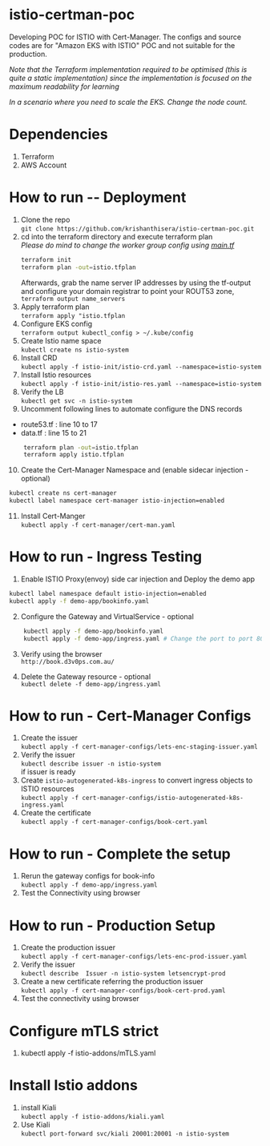 # istio-certman-poc
Developing POC for ISTIO with Cert-Manager.  The configs and source codes are for "Amazon EKS with ISTIO" POC and not suitable for the production.

*Note that the Terraform implementation required to be optimised (this is quite a static implementation) since the implementation is focused on the maximum readability for learning*  

*In a scenario where you need to scale the EKS. Change the node count.*

# Dependencies
1. Terraform
2. AWS Account

# How to run -- Deployment
1. Clone the repo  
`git clone https://github.com/krishanthisera/istio-certman-poc.git`  
2. cd into the terraform directory and execute terraform plan  
*Please do mind to change the worker group config using [main.tf]*  
    ```sh
    terraform init
    terraform plan -out=istio.tfplan
    ```  
    Afterwards, grab the name server IP addresses by using the tf-output and configure your domain registrar to point your ROUT53 zone,  
`terraform output name_servers`  
3. Apply terraform plan  
`terraform apply "istio.tfplan`  
4. Configure EKS config  
`terraform output kubectl_config > ~/.kube/config`  
5. Create Istio name space  
`kubectl create ns istio-system`  
6. Install CRD  
`kubectl apply -f istio-init/istio-crd.yaml --namespace=istio-system`  
7. Install Istio resources  
`kubectl apply -f istio-init/istio-res.yaml --namespace=istio-system`  
8. Verify the LB  
`kubectl get svc -n istio-system`  
9. Uncomment following lines to automate configure the DNS records 
  - route53.tf : line 10 to 17
  - data.tf : line 15 to 21
```sh
    terraform plan -out=istio.tfplan
    terraform apply istio.tfplan
```
10. Create the Cert-Manager Namespace and (enable sidecar injection - optional) 
```sh
kubectl create ns cert-manager  
kubectl label namespace cert-manager istio-injection=enabled
```
11. Install Cert-Manger  
`kubectl apply -f cert-manager/cert-man.yaml`  

# How to run - Ingress Testing
1. Enable ISTIO Proxy(envoy) side car injection and Deploy the demo app  
```sh
kubectl label namespace default istio-injection=enabled
kubectl apply -f demo-app/bookinfo.yaml
```
2. Configure the Gateway and VirtualService - optional  
```sh
    kubectl apply -f demo-app/bookinfo.yaml
    kubectl apply -f demo-app/ingress.yaml # Change the port to port 80 prior to run
```
3. Verify using the browser  
`http://book.d3v0ps.com.au/`  

4. Delete the Gateway resource - optional  
`kubectl delete -f demo-app/ingress.yaml`  

# How to run - Cert-Manager Configs  
1. Create the issuer  
`kubectl apply -f cert-manager-configs/lets-enc-staging-issuer.yaml`  
2. Verify the issuer  
`kubectl describe issuer -n istio-system`  
if issuer is ready  
3. Create `istio-autogenerated-k8s-ingress` to convert ingress objects to ISTIO resources  
`kubectl apply -f cert-manager-configs/istio-autogenerated-k8s-ingress.yaml`  
4. Create the certificate  
`kubectl apply -f cert-manager-configs/book-cert.yaml`  

# How to run - Complete the setup  
1. Rerun the gateway configs for book-info  
`kubectl apply -f demo-app/ingress.yaml`  
2. Test the Connectivity using browser  

# How to run - Production Setup  
1. Create the production issuer  
`kubectl apply -f cert-manager-configs/lets-enc-prod-issuer.yaml`  
2. Verify the issuer  
`kubectl describe  Issuer -n istio-system letsencrypt-prod`  
3. Create a new certificate referring the production issuer  
`kubectl apply -f cert-manager-configs/book-cert-prod.yaml `
4. Test the connectivity using browser

# Configure mTLS strict
1. kubectl apply -f istio-addons/mTLS.yaml

# Install Istio addons
1. install Kiali  
`kubectl apply -f istio-addons/kiali.yaml`
2. Use Kiali  
`kubectl port-forward svc/kiali 20001:20001 -n istio-system`


[main.tf]: https://github.com/krishanthisera/istio-certman-poc/blob/main/terraform/main.tf



